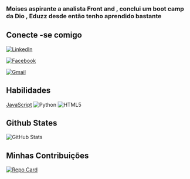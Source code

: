 ### Moises aspirante a analista Front and , conclui um boot camp da Dio , Eduzz desde então tenho aprendido bastante 

## Conecte -se comigo
[![LinkedIn](https://img.shields.io/badge/LinkedIn-0077B5?style=for-the-badge&logo=LinkedIn)](https://www.linkedin.com/in/moises-santos-de-almeida-280048292/)

[![Facebook](https://img.shields.io/badge/Facebook-1877F2?style=for-the-badge&logo=facebook&logoColor=white)](https://www.facebook.com/SEUUSERNAME/)

[![Gmail](https://img.shields.io/badge/Gmail-333333?style=for-the-badge&logo=gmail&logoColor=red)](mailto:almeidaquirino@gmail.com)


## Habilidades
[JavaScript](https://img.shields.io/badge/JavaScript-000?style=for-the-badge&logo=javascript)
![Python](https://img.shields.io/badge/Python-000?style=for-the-badge&logo=python)
![HTML5](https://img.shields.io/badge/HTML5-000?style=for-the-badge&logo=html5)


##  Github States
![GitHub Stats](https://github-readme-stats.vercel.app/api?username=Moidev2021&theme=transparent&bg_color=000&border_color=30A3DC&show_icons=true&icon_color=30A3DC&title_color=E94D5F&text_color=FFF)



## Minhas Contribuições 
[![Repo Card](https://github-readme-stats.vercel.app/api/pin/?username=Moidev2021&repo=https://github.com/Moidev2021&bg_color=000&border_color=30A3DC&show_icons=true&icon_color=30A3DC&title_color=E94D5F&text_color=FFF)](https://github.com/Moidev2021/https://github.com/Moidev2021)
